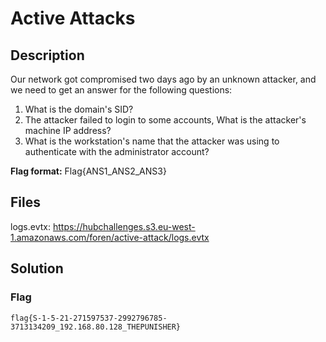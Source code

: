 # Active Attacks

## Description
Our network got compromised two days ago by an unknown attacker, and we need to get an answer for the following questions:

1. What is the domain's SID?
2. The attacker failed to login to some accounts, What is the attacker's machine IP address?
3. What is the workstation's name that the attacker was using to authenticate with the administrator account?

**Flag format:** Flag{ANS1_ANS2_ANS3}

## Files
logs.evtx: https://hubchallenges.s3.eu-west-1.amazonaws.com/foren/active-attack/logs.evtx

## Solution

### Flag
```
flag{S-1-5-21-271597537-2992796785-3713134209_192.168.80.128_THEPUNISHER}
```